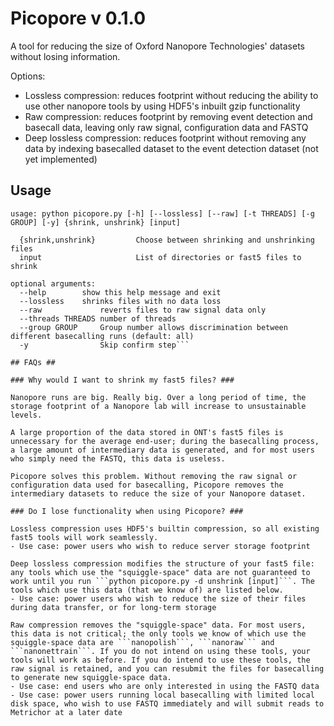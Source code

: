 # Picopore v 0.1.0 #

A tool for reducing the size of Oxford Nanopore Technologies' datasets without losing information.

Options:
- Lossless compression: reduces footprint without reducing the ability to use other nanopore tools by using HDF5's inbuilt gzip functionality
- Raw compression: reduces footprint by removing event detection and basecall data, leaving only raw signal, configuration data and FASTQ
- Deep lossless compression: reduces footprint without removing any data by indexing basecalled dataset to the event detection dataset (not yet implemented)

## Usage ##

```usage: python picopore.py [-h] [--lossless] [--raw] [-t THREADS] [-g GROUP] [-y] {shrink, unshrink} [input]```

```positional arguments:
  {shrink,unshrink}     	Choose between shrinking and unshrinking files
  input                 	List of directories or fast5 files to shrink

optional arguments:
  --help		show this help message and exit
  --lossless	shrinks files with no data loss
  --raw				reverts files to raw signal data only
  --threads THREADS	number of threads
  --group GROUP		Group number allows discrimination between different basecalling runs (default: all)
  -y				Skip confirm step```

## FAQs ##

### Why would I want to shrink my fast5 files? ###

Nanopore runs are big. Really big. Over a long period of time, the storage footprint of a Nanopore lab will increase to unsustainable levels.

A large proportion of the data stored in ONT's fast5 files is unnecessary for the average end-user; during the basecalling process, a large amount of intermediary data is generated, and for most users who simply need the FASTQ, this data is useless.

Picopore solves this problem. Without removing the raw signal or configuration data used for basecalling, Picopore removes the intermediary datasets to reduce the size of your Nanopore dataset.

### Do I lose functionality when using Picopore? ###

Lossless compression uses HDF5's builtin compression, so all existing fast5 tools will work seamlessly. 
- Use case: power users who wish to reduce server storage footprint

Deep lossless compression modifies the structure of your fast5 file: any tools which use the "squiggle-space" data are not guaranteed to work until you run ```python picopore.py -d unshrink [input]```. The tools which use this data (that we know of) are listed below.
- Use case: power users who wish to reduce the size of their files during data transfer, or for long-term storage

Raw compression removes the "squiggle-space" data. For most users, this data is not critical; the only tools we know of which use the squiggle-space data are ```nanopolish```, ```nanoraw``` and ```nanonettrain```. If you do not intend on using these tools, your tools will work as before. If you do intend to use these tools, the raw signal is retained, and you can resubmit the files for basecalling to generate new squiggle-space data.
- Use case: end users who are only interested in using the FASTQ data
- Use case: power users running local basecalling with limited local disk space, who wish to use FASTQ immediately and will submit reads to Metrichor at a later date
